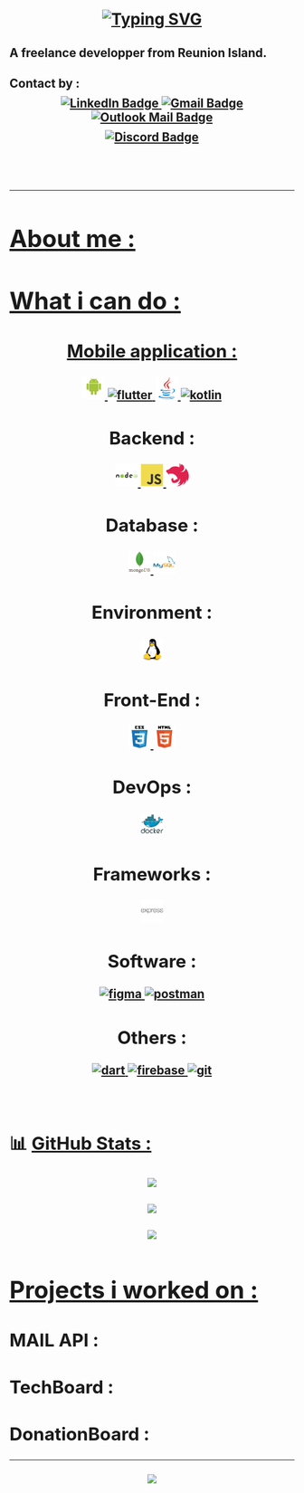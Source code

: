 <!--
**ChatDo/ChatDo** is a ✨ _special_ ✨ repository because its `README.md` (this file) appears on your GitHub profile.
-->

<h1 align="center">
    <a href="https://git.io/typing-svg">
        <img src="https://readme-typing-svg.demolab.com?font=Fira+Code&size=30&pause=1000&center=true&vCenter=true&multiline=true&width=520&height=150&lines=Hey,+I'm+ChatDo+%E2%9C%8C;Nice+to+meet+you+;I'm+an+EPITECH+student;and+a+freelance+developper+!" alt="Typing SVG" />
    </a>
</h1>

<h2> A freelance developper from Reunion Island.

<h2> Contact by :

<!-- BADGES -->
<div align="center" style="padding-top:10px;">
    <a href="https://www.linkedin.com/in/nicolas-julie/">
      <img style="height:50px;" src="https://img.shields.io/badge/LinkedIn-blue?style=for-the-badge&logo=linkedin&logoColor=white" alt="LinkedIn Badge"/>
    </a>
    <a href="mailto: nicolas.julie38@gmail.com" style="padding=30px">
      <img style="height:50px;" src="https://img.shields.io/badge/Gmail-D14836?style=for-the-badge&logo=gmail&logoColor=white" alt="Gmail Badge"/>
    <a href="mailto: nicolas.julie@epitech.eu">
      <img style="height:50px;" src="https://img.shields.io/badge/Outlook-0078D4?style=for-the-badge&logo=microsoft-outlook&logoColor=white" alt="Outlook Mail Badge">
</div>
<div align="center" style="padding:10px;">
    <a href="https://discord.com/users/348378760954773504">
      <img style="height:50px;" src="https://img.shields.io/badge/-Discord-7289da?style=for-the-badge&logo=discord&logoColor=white" alt="Discord Badge">
</div>
<br>
<br>
<!-- / BADGES -->

---

<div>
  <!-- ABOUT ME -->

# <ins>About me :</ins>
  <!-- / ABOUT ME -->


<div>
  <!-- ABOUT ME -->

# <ins>What i can do :</ins>
<div align="center">
<h2> Mobile application :</h2>
<a href="https://developer.android.com" target="_blank" rel="noreferrer"> <img src="https://raw.githubusercontent.com/devicons/devicon/master/icons/android/android-original-wordmark.svg" alt="android" width="40" height="40"/> </a>
<a href="https://flutter.dev" target="_blank" rel="noreferrer"> <img src="https://www.vectorlogo.zone/logos/flutterio/flutterio-icon.svg" alt="flutter" width="40" height="40"/> </a>
<a href="https://www.java.com" target="_blank" rel="noreferrer"> <img src="https://raw.githubusercontent.com/devicons/devicon/master/icons/java/java-original.svg" alt="java" width="40" height="40"/> </a>
<a href="https://kotlinlang.org" target="_blank" rel="noreferrer"> <img src="https://www.vectorlogo.zone/logos/kotlinlang/kotlinlang-icon.svg" alt="kotlin" width="40" height="40"/> </a>

<h2> Backend :</h2>
<a href="https://nodejs.org" target="_blank" rel="noreferrer"> <img src="https://raw.githubusercontent.com/devicons/devicon/master/icons/nodejs/nodejs-original-wordmark.svg" alt="nodejs" width="40" height="40"/> </a>
<a href="https://developer.mozilla.org/en-US/docs/Web/JavaScript" target="_blank" rel="noreferrer"> <img src="https://raw.githubusercontent.com/devicons/devicon/master/icons/javascript/javascript-original.svg" alt="javascript" width="40" height="40"/> </a>
<a href="https://nestjs.com/" target="_blank" rel="noreferrer"> <img src="https://raw.githubusercontent.com/devicons/devicon/master/icons/nestjs/nestjs-plain.svg" alt="nestjs" width="40" height="40"/> </a>

<h2> Database :</h2>
<a href="https://www.mongodb.com/" target="_blank" rel="noreferrer"> <img src="https://raw.githubusercontent.com/devicons/devicon/master/icons/mongodb/mongodb-original-wordmark.svg" alt="mongodb" width="40" height="40"/> </a>
<a href="https://www.mysql.com/" target="_blank" rel="noreferrer"> <img src="https://raw.githubusercontent.com/devicons/devicon/master/icons/mysql/mysql-original-wordmark.svg" alt="mysql" width="40" height="40"/> </a>

<h2> Environment :</h2>
<a href="https://www.linux.org/" target="_blank" rel="noreferrer"> <img src="https://raw.githubusercontent.com/devicons/devicon/master/icons/linux/linux-original.svg" alt="linux" width="40" height="40"/> </a>

<h2> Front-End :</h2>
<a href="https://www.w3schools.com/css/" target="_blank" rel="noreferrer"> <img src="https://raw.githubusercontent.com/devicons/devicon/master/icons/css3/css3-original-wordmark.svg" alt="css3" width="40" height="40"/> </a>
<a href="https://www.w3.org/html/" target="_blank" rel="noreferrer"> <img src="https://raw.githubusercontent.com/devicons/devicon/master/icons/html5/html5-original-wordmark.svg" alt="html5" width="40" height="40"/> </a>

<h2> DevOps :</h2>
<a href="https://www.docker.com/" target="_blank" rel="noreferrer"> <img src="https://raw.githubusercontent.com/devicons/devicon/master/icons/docker/docker-original-wordmark.svg" alt="docker" width="40" height="40"/> </a>

<h2> Frameworks :</h2>
<a href="https://expressjs.com" target="_blank" rel="noreferrer"> <img src="https://raw.githubusercontent.com/devicons/devicon/master/icons/express/express-original-wordmark.svg" alt="express" width="40" height="40"/> </a>

<h2> Software :</h2>
<a href="https://www.figma.com/" target="_blank" rel="noreferrer"> <img src="https://www.vectorlogo.zone/logos/figma/figma-icon.svg" alt="figma" width="40" height="40"/> </a>
<a href="https://postman.com" target="_blank" rel="noreferrer"> <img src="https://www.vectorlogo.zone/logos/getpostman/getpostman-icon.svg" alt="postman" width="40" height="40"/> </a>

<h2> Others :</h2>
<a href="https://dart.dev" target="_blank" rel="noreferrer"> <img src="https://www.vectorlogo.zone/logos/dartlang/dartlang-icon.svg" alt="dart" width="40" height="40"/> </a>
<a href="https://firebase.google.com/" target="_blank" rel="noreferrer"> <img src="https://www.vectorlogo.zone/logos/firebase/firebase-icon.svg" alt="firebase" width="40" height="40"/> </a>
<a href="https://git-scm.com/" target="_blank" rel="noreferrer"> <img src="https://www.vectorlogo.zone/logos/git-scm/git-scm-icon.svg" alt="git" width="40" height="40"/> </a>

</div>
  <!-- / ABOUT ME -->

<br>
<br>

## 📊 <ins>GitHub Stats :</ins>
<div align="center">

![](https://github-readme-stats.vercel.app/api?username=ChatDo&theme=dark&hide_border=false&include_all_commits=false&count_private=true)
<br>

![](https://github-readme-streak-stats.herokuapp.com/?user=ChatDo&theme=dark&hide_border=false)
<br>

![](https://github-readme-stats.vercel.app/api/top-langs/?username=ChatDo&theme=dark&hide_border=false&include_all_commits=false&count_private=true&layout=compact)
<br>

</div>

<div>
  <!-- PROJECTS -->

# <ins>Projects i worked on :</ins>

## MAIL API :


## TechBoard :


## DonationBoard :


---
<!-- / PROJECTS -->

<div align="center">

  ![](https://quotes-github-readme.vercel.app/api?type=horizontal&theme=radical)
</div>

<!-- 
</div>
- 🎮 What i love to do is playing video games, learning about new tech and coding !
- 👨‍🎓 I’m currently learning IT at EPITECH Réunion, i'm on my 2nd year actually
- 🧑‍🤝‍🧑 I'd love to collaborate with you on Android app / Web / Cybersecurity or AI !
- 📫 How to reach me:<br>
&ensp;&ensp;&ensp;&ensp;&ensp;&ensp;&ensp;&ensp;&ensp;&ensp;
                on Discord: ChatDo#1211<br>
&ensp;&ensp;&ensp;&ensp;&ensp;&ensp;&ensp;&ensp;&ensp;&ensp;
                or by Email:  nicolas.julie@epitech.eu or nicolas.julie38@gmail.com<br>
**Most of my repos are private, contact me if you want to know a little more !** :v:


- ⚡ Fun fact **I don't sleep a lot ;-;**


# 💻 Tech Stack:
![C](https://img.shields.io/badge/c-%2300599C.svg?style=for-the-badge&logo=c&logoColor=white) ![Kotlin](https://img.shields.io/badge/kotlin-%230095D5.svg?style=for-the-badge&logo=kotlin&logoColor=white)
![Python](https://img.shields.io/badge/python-3670A0?style=for-the-badge&logo=python&logoColor=ffdd54)
![Dart](https://img.shields.io/badge/dart-%230175C2.svg?style=for-the-badge&logo=dart&logoColor=white)
![Java](https://img.shields.io/badge/java-%23ED8B00.svg?style=for-the-badge&logo=java&logoColor=white)
![HTML5](https://img.shields.io/badge/html5-%23E34F26.svg?style=for-the-badge&logo=html5&logoColor=white)
![JavaScript](https://img.shields.io/badge/javascript-%23323330.svg?style=for-the-badge&logo=javascript&logoColor=%23F7DF1E)
![CSS3](https://img.shields.io/badge/css3-%231572B6.svg?style=for-the-badge&logo=css3&logoColor=white)
![Firebase](https://img.shields.io/badge/firebase-%23039BE5.svg?style=for-the-badge&logo=firebase)
![Cloudflare](https://img.shields.io/badge/Cloudflare-F38020?style=for-the-badge&logo=Cloudflare&logoColor=white)
![Heroku](https://img.shields.io/badge/heroku-%23430098.svg?style=for-the-badge&logo=heroku&logoColor=white)
![Fastify](https://img.shields.io/badge/fastify-%23000000.svg?style=for-the-badge&logo=fastify&logoColor=white)
![Express.js](https://img.shields.io/badge/express.js-%23404d59.svg?style=for-the-badge&logo=express&logoColor=%2361DAFB)
![Flutter](https://img.shields.io/badge/Flutter-%2302569B.svg?style=for-the-badge&logo=Flutter&logoColor=white)
![NodeJS](https://img.shields.io/badge/node.js-6DA55F?style=for-the-badge&logo=node.js&logoColor=white)
![NestJS](https://img.shields.io/badge/nestjs-%23E0234E.svg?style=for-the-badge&logo=nestjs&logoColor=white)
![NPM](https://img.shields.io/badge/NPM-%23000000.svg?style=for-the-badge&logo=npm&logoColor=white)
![React](https://img.shields.io/badge/react-%2320232a.svg?style=for-the-badge&logo=react&logoColor=%2361DAFB)
![MongoDB](https://img.shields.io/badge/MongoDB-%234ea94b.svg?style=for-the-badge&logo=mongodb&logoColor=white)
![MySQL](https://img.shields.io/badge/mysql-%2300f.svg?style=for-the-badge&logo=mysql&logoColor=white)
![Adobe Premiere Pro](https://img.shields.io/badge/Adobe%20Premiere%20Pro-9999FF.svg?style=for-the-badge&logo=Adobe%20Premiere%20Pro&logoColor=white)
![Inkscape](https://img.shields.io/badge/Inkscape-e0e0e0?style=for-the-badge&logo=inkscape&logoColor=080A13)
![Figma](https://img.shields.io/badge/figma-%23F24E1E.svg?style=for-the-badge&logo=figma&logoColor=white)
![Gimp Gnu Image Manipulation Program](https://img.shields.io/badge/Gimp-657D8B?style=for-the-badge&logo=gimp&logoColor=FFFFFF)
![Docker](https://img.shields.io/badge/docker-%230db7ed.svg?style=for-the-badge&logo=docker&logoColor=white)
![Swagger](https://img.shields.io/badge/-Swagger-%23Clojure?style=for-the-badge&logo=swagger&logoColor=white)
![Postman](https://img.shields.io/badge/Postman-FF6C37?style=for-the-badge&logo=postman&logoColor=white)
![Gradle](https://img.shields.io/badge/Gradle-02303A.svg?style=for-the-badge&logo=Gradle&logoColor=white)


 -->